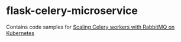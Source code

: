 # flask-celery-microservice

Contains code samples for [Scaling Celery workers with RabbitMQ on Kubernetes](https://learnk8s.io/scaling-celery-rabbitmq-kubernetes)
